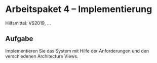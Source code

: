 # Arbeitspaket 4 – Implementierung 

Hilfsmittel: VS2019, … 

## Aufgabe 

Implementieren Sie das System mit Hilfe der Anforderungen und den verschiedenen Architecture 
Views. 